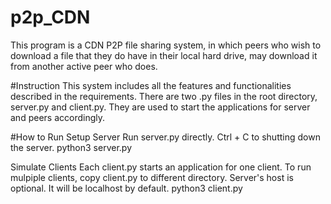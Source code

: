 # p2p_CDN
This program is a CDN P2P file sharing system, in which peers who wish to download a file that they do have in their local hard drive, may download it from another active peer who does.

#Instruction
This system includes all the features and functionalities described in the requirements. There are two .py files in the root directory, server.py and client.py. They are used to start the applications for server and peers accordingly.

#How to Run
Setup Server Run server.py directly. Ctrl + C to shutting down the server.
python3 server.py

Simulate Clients Each client.py starts an application for one client. To run mulpiple clients, copy client.py to different directory. Server's host is optional. It will be localhost by default.
python3 client.py
